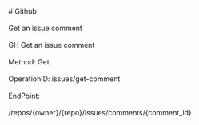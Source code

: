<br>#     Github</br>
<br>Get an issue comment</br>
<br>GH Get an issue comment</br>
<br>Method: Get</br>
<br>OperationID: issues/get-comment</br>
<br>EndPoint:</br>
<br>/repos/{owner}/{repo}/issues/comments/{comment_id}</br>
